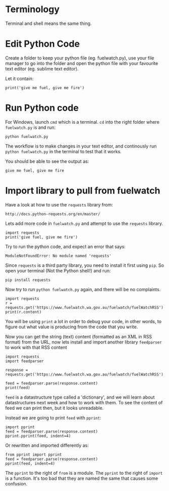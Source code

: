 Terminology
===========

Terminal and shell means the same thing.

Edit Python Code
================

Create a folder to keep your python file (eg. fuelwatch.py), use your file manager to go into the folder and open the python file with your favourite text editor (eg. sublime text editor).

Let it contain:
    
    print('give me fuel, give me fire')

Run Python code
===============

For Windows, launch `cmd` which is a terminal. `cd` into the right folder where `fuelwatch.py` is and run:

    python fuelwatch.py

The workflow is to make changes in your text editor, and continously run `python fuelwatch.py` in the terminal to test that it works.

You should be able to see the output as:

    give me fuel, give me fire

Import library to pull from fuelwatch
=====================================

Have a look at how to use the `requests` library from:

    http://docs.python-requests.org/en/master/

Lets add more code in `fuelwatch.py` and attempt to use the `requests` library.

    import requests
    print('give fuel, give me fire')

Try to run the python code, and expect an error that says:

    ModuleNotFoundError: No module named 'requests'

Since `requests` is a third party library, you need to install it first using `pip`. So open your terminal (Not the Python shell!) and run:

    pip install requests

Now try to run `python fuelwatch.py` again, and there will be no complaints.

    import requests
    r = requests.get('https://www.fuelwatch.wa.gov.au/fuelwatch/fuelWatchRSS')
    print(r.content)

You will be using `print` a lot in order to debug your code, in other words, to figure out what value is producing from the code that you write.

Now you can get the string (text) content (formatted as an XML in RSS format) from the URL, now lets install and import another library `feedparser` to work with that RSS content

    import requests
    import feedparser

    response = requests.get('https://www.fuelwatch.wa.gov.au/fuelwatch/fuelWatchRSS')

    feed = feedparser.parse(response.content)
    print(feed)

`feed` is a datastructure type called a 'dictionary', and we will learn about datastructures next week and how to work with them. To see the content of feed we can print then, but it looks unreadable.

Instead we are going to print `feed` with `pprint`:

    import pprint
    feed = feedparser.parse(response.content)
    pprint.pprint(feed, indent=4)

Or rewritten and imported differently as:

    from pprint import pprint
    feed = feedparser.parse(response.content)
    pprint(feed, indent=4)

The `pprint` to the right of `from` is a module. The `pprint` to the right of `import` is a function. It's too bad that they are named the same that causes some confusion.
